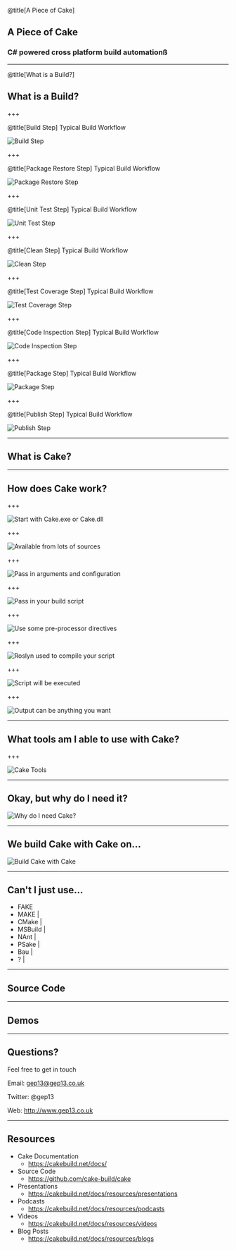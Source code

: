 @title[A Piece of Cake]
## A Piece of Cake
### C# powered cross platform build automationß

---

@title[What is a Build?]
## What is a Build?

+++

@title[Build Step]
Typical Build Workflow

<!-- .slide: data-background-transition="none" -->
![Build Step](assets/images/build-workflow-1.png)

+++

@title[Package Restore Step]
Typical Build Workflow

<!-- .slide: data-background-transition="none" -->
![Package Restore Step](assets/images/build-workflow-2.png)

+++

@title[Unit Test Step]
Typical Build Workflow

<!-- .slide: data-background-transition="none" -->
![Unit Test Step](assets/images/build-workflow-3.png)

+++

@title[Clean Step]
Typical Build Workflow

<!-- .slide: data-background-transition="none" -->
![Clean Step](assets/images/build-workflow-4.png)

+++

@title[Test Coverage Step]
Typical Build Workflow

<!-- .slide: data-background-transition="none" -->
![Test Coverage Step](assets/images/build-workflow-5.png)

+++

@title[Code Inspection Step]
Typical Build Workflow

<!-- .slide: data-background-transition="none" -->
![Code Inspection Step](assets/images/build-workflow-6.png)

+++

@title[Package Step]
Typical Build Workflow

<!-- .slide: data-background-transition="none" -->
![Package Step](assets/images/build-workflow-7.png)

+++

@title[Publish Step]
Typical Build Workflow

<!-- .slide: data-background-transition="none" -->
![Publish Step](assets/images/build-workflow-8.png)

---

## What is Cake?

---

## How does Cake work?

+++

![Start with Cake.exe or Cake.dll](assets/images/how-does-cake-work-1.png)

+++

<!-- .slide: data-background-transition="none" -->
![Available from lots of sources](assets/images/how-does-cake-work-2.png)

+++

<!-- .slide: data-background-transition="none" -->
![Pass in arguments and configuration](assets/images/how-does-cake-work-3.png)

+++

<!-- .slide: data-background-transition="none" -->
![Pass in your build script](assets/images/how-does-cake-work-4.png)

+++

<!-- .slide: data-background-transition="none" -->
![Use some pre-processor directives](assets/images/how-does-cake-work-5.png)

+++

<!-- .slide: data-background-transition="none" -->
![Roslyn used to compile your script](assets/images/how-does-cake-work-6.png)

+++

<!-- .slide: data-background-transition="none" -->
![Script will be executed](assets/images/how-does-cake-work-7.png)

+++

<!-- .slide: data-background-transition="none" -->
![Output can be anything you want](assets/images/how-does-cake-work-8.png)

---

## What tools am I able to use with Cake?

+++

![Cake Tools](assets/images/tools-you-can-use-with-cake.png)

---

## Okay, but why do I need it?

![Why do I need Cake?](assets/images/but-why-do-i-need-it.png)

---

## We build Cake with Cake on...

![Build Cake with Cake](assets/images/build-cake-with-cake.png)

---

## Can't I just use...

- FAKE
- MAKE |
- CMake |
- MSBuild |
- NAnt |
- PSake |
- Bau |
- ? |

---

## Source Code

---

## Demos

---

## Questions?

Feel free to get in touch

Email: gep13@gep13.co.uk

Twitter: @gep13

Web: http://www.gep13.co.uk

---

## Resources

* Cake Documentation
  * https://cakebuild.net/docs/
* Source Code
  * https://github.com/cake-build/cake
* Presentations
  * https://cakebuild.net/docs/resources/presentations
* Podcasts
  * https://cakebuild.net/docs/resources/podcasts
* Videos
  * https://cakebuild.net/docs/resources/videos
* Blog Posts
  * https://cakebuild.net/docs/resources/blogs